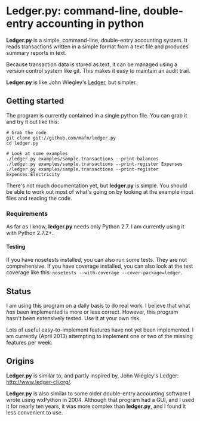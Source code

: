 # Ledger.py: command-line, double-entry accounting in python

**Ledger.py** is a simple, command-line, double-entry accounting
system. It reads transactions written in a simple format from a
text file and produces summary reports in text.

Because transaction data is stored as text, it can be managed
using a version control system like git. This makes it easy
to maintain an audit trail.

**Ledger.py** is like John Wiegley's
[Ledger](http://www.ledger-cli.org/), but simpler.

## Getting started
The program is currently contained in a single python file. You can grab it and try it out like this:
```
# Grab the code
git clone git://github.com/mafm/ledger.py
cd ledger.py

# Look at some examples
./ledger.py examples/sample.transactions --print-balances
./ledger.py examples/sample.transactions --print-register Expenses
./ledger.py examples/sample.transactions --print-register Expenses:Electricity
```

There's not much documentation yet, but **ledger.py** is simple. You should be able to work out most
of what's going on by looking at the example input files and reading the code.

### Requirements

As far as I know, **ledger.py** needs only Python 2.7. I am currently using it with Python 2.7.2+.

#### Testing

If you have nosetests installed, you can also run some tests. They are
not comprehensive. If you have coverage installed, you can also look
at the test coverage like this: ```nosetests --with-coverage
--cover-package=ledger```.

## Status

I am using this program on a daily basis to do real work. I believe that what _has_ been implemented is more
or less correct. However, this program hasn't been extensively tested. Use it at your own risk.

Lots of useful easy-to-implement features have not yet been
implemented. I am currently (April 2013) attempting to implement one
or two of the missing features per week.

## Origins

**Ledger.py** is similar to, and partly inspired by, John Wiegley's Ledger: http://www.ledger-cli.org/.

**Ledger.py** is also similar to some older double-entry accounting
software I wrote using wxPython in 2004. Although that program had a GUI, and
I used it for nearly ten years, it was more complex than **ledger.py**,
and I found it less convenient to use.
